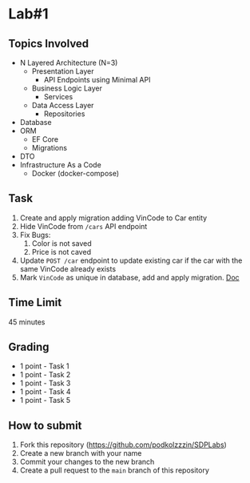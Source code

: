 # Lab#1
## Topics Involved
- N Layered Architecture (N=3)
  - Presentation Layer
    - API Endpoints using Minimal API
  - Business Logic Layer
    - Services
  - Data Access Layer
    - Repositories
- Database
- ORM
  - EF Core
  - Migrations
- DTO
- Infrastructure As a Code
  - Docker (docker-compose)

## Task
1. Create and apply migration adding VinCode to Car entity
2. Hide VinCode from `/cars` API endpoint
3. Fix Bugs:
   1. Color is not saved
   2. Price is not caved
4. Update `POST /car` endpoint to update existing car if the car with the same VinCode already exists
5. Mark `VinCode` as unique in database, add and apply migration. [Doc](https://learn.microsoft.com/en-us/ef/core/modeling/indexes?tabs=data-annotations#index-uniqueness)


## Time Limit
45 minutes

## Grading
- 1 point - Task 1
- 1 point - Task 2
- 1 point - Task 3
- 1 point - Task 4
- 1 point - Task 5

## How to submit
1. Fork this repository (https://github.com/podkolzzzin/SDPLabs)
2. Create a new branch with your name
3. Commit your changes to the new branch
4. Create a pull request to the `main` branch of this repository
